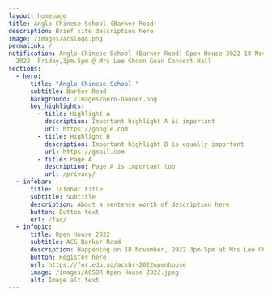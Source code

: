 ```yaml
---
layout: homepage
title: Anglo-Chinese School (Barker Road)
description: Brief site description here
image: /images/acslogo.png
permalink: /
notification: Anglo-Chinese School (Barker Road) Open House 2022 18 November
  2022, Friday,3pm-5pm @ Mrs Lee Choon Guan Concert Hall
sections:
  - hero:
      title: "Anglo Chinese School "
      subtitle: Barker Road
      background: /images/hero-banner.png
      key_highlights:
        - title: Highlight A
          description: Important highlight A is important
          url: https://google.com
        - title: Highlight B
          description: Important highlight B is equally important
          url: https://gmail.com
        - title: Page A
          description: Page A is important too
          url: /privacy/
  - infobar:
      title: Infobar title
      subtitle: Subtitle
      description: About a sentence worth of description here
      button: Button text
      url: /faq/
  - infopic:
      title: Open House 2022
      subtitle: ACS Barker Road
      description: Happening on 18 November, 2022 3pm-5pm at Mrs Lee Choon Guan Concert Hall
      button: Register here
      url: https://for.edu.sg/acsbr-2022openhouse
      image: /images/ACSBR Open House 2022.jpeg
      alt: Image alt text
---
```

